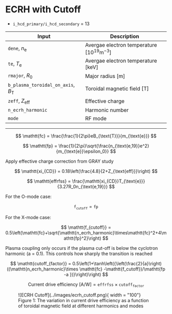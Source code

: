 # ECRH with Cutoff

- `i_hcd_primary/i_hcd_secondary` = 13

| Input | Description |
|-------|-------------|
| `dene`, $n_{\text{e}}$ | Avergae electron temperature $\left[10^{19}\text{m}^{-3}\right]$ |
| `te`, $T_{\text{e}}$ | Avergae electron temperature $\left[\text{keV}\right]$ |
| `rmajor`, $R_0$ | Major radius $\left[\text{m}\right]$ |
| `b_plasma_toroidal_on_axis`, $B_{\text{T}}$ | Toroidal magnetic field $\left[\text{T}\right]$ |
| `zeff`, $Z_{\text{eff}}$ | Effective charge |
| `n_ecrh_harmonic` | Harmonic number |
| `mode` | RF mode |

----



$$
\mathtt{fc} = \frac{\frac{1}{2\pi}eB_{\text{T}}}{m_{\text{e}}}
$$

$$
\mathtt{fp} = \frac{1}{2\pi}\sqrt{\frac{n_{\text{e,19}}e^2}{m_{\text{e}}\epsilon_0}}
$$

Apply effective charge correction from GRAY study

$$
\mathtt{xi_{CD}} = 0.18\left(\frac{4.8}{2+Z_{\text{eff}}}\right)
$$

$$
\mathtt{effrfss} = \frac{\mathtt{xi_{CD}}T_{\text{e}}}{3.27R_0n_{\text{e,19}}}
$$
                
For the O-mode case:

$$
\mathtt{f_{cutoff}} = \mathtt{fp}
$$

For the X-mode case:

$$
\mathtt{f_{cutoff}} = 0.5\left(\mathtt{fc}+\sqrt{\mathtt{n_ecrh_harmonic}\times\mathtt{fc}^2+4\mathtt{fp}^2}\right)
$$
               
Plasma coupling only occurs if the plasma cut-off is below the cyclotron harmonic
(a = 0.1).  This controls how sharply the transition is reached
                
$$
\mathtt{cutoff_{factor}} = 0.5\left(1+\tanh\left({\left(\frac{2}{a}\right)((\mathtt{n_ecrh_harmonic}\times \mathtt{fc} -\mathtt{f_cutoff})/\mathtt{fp -a })}\right)\right)
$$

$$
\text{Current drive efficiency [A/W]} = \mathtt{effrfss} \times \mathtt{cutoff_{factor}}
$$

<figure markdown>
![ECRH Cutoff](../images/ecrh_cutoff.png){ width = "100"}
<figcaption>Figure 1: The variation in current drive efficiency as a function of toroidal magnetic field at different harmonics and modes </figcaption>
</figure>